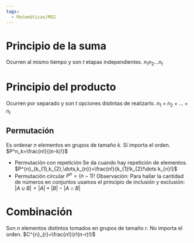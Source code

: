 ```yaml
---
tags:
  - Matemáticas/MD2
---
```

# Principio de la suma
Ocurren al mismo tiempo y son $t$ etapas independientes. $n_{1}n_{2}\dots n_{t}$
# Principio del producto
Ocurren por separado y son $t$ opciones distintas de realizarlo. $n_{1}+n_{2}+\dots+n_{t}$
## Permutación
Es ordenar $n$ elementos en grupos de tamaño $k$. Sí importa el orden.
$P^n_k=\frac{n!}{(n-k)!}$
- Permutación con repetición
	Se da cuando hay repetición de elementos.
	$P^{n}_{k_{1},k_{2},\dots,k_{n}}=\frac{n!}{k_{1}!k_{2}!\dots k_{n}!}$
- Permutación circular
	$P^{n}=(n-1)!$
Observación:
Para hallar la cantidad de números en conjuntos usamos el principio de inclusión y exclusión: $|A \cup B| = |A|+|B|-|A \cap B|$
# Combinación
Son $n$ elementos distintos tomados en grupos de tamaño $r$. No importa el orden. 
$C^{n}_{r}=\frac{n!}{r!(n-r)!}$
